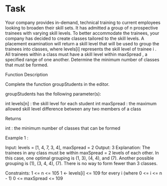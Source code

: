 # Task

Your company provides in-demand, technical training to current employees looking to broaden their skill sets. It has admitted a group of n prospective trainees with varying skill levels. To better accommodate the trainees, your company has decided to create classes tailored to the skill levels. A placement examination will return a skill level that will be used to group the trainees into classes, where levels[i] represents the skill level of trainee i . All trainees within a class must have a skill level within maxSpread , a specified range of one another. Determine the minimum number of classes that must be formed.


Function Description

Complete the function groupStudents in the editor.

groupStudents has the following parameter(s):

int levels[n] : the skill level for each student
int maxSpread : the maximum allowed skill level difference between any two members of a class

Returns

int : the minimum number of classes that can be formed


Example 1 :

Input: levels = [1, 4, 7, 3, 4], maxSpread = 2
Output: 3
Explanation: The trainees in any class must be within maxSpread = 2 levels of each other. In this case, one optimal grouping is (1, 3), (4, 4), and (7). Another possible grouping is (1), (3, 4, 4), (7). There is no way to form fewer than 3 classes.


Constraints:
1 <= n <= 105
1 <- levels[i] <= 109 for every i (where 0 <= i <= n - 1)
0 <= maxSpread <= 109